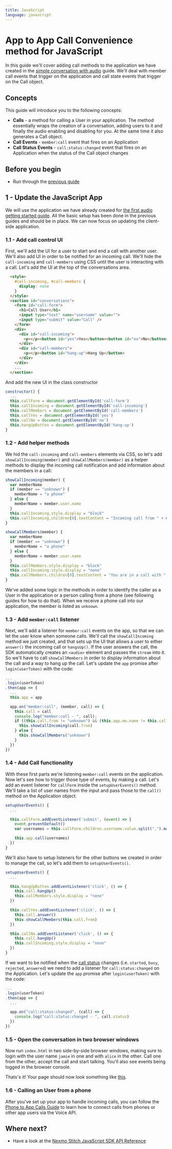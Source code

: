 ```yaml
---
title: JavaScript
language: javascript
---
```


# App to App Call Convenience method for JavaScript

In this guide we'll cover adding call methods to the application we have created in the [simple conversation with audio](/stitch/in-app-voice/guides/enable-audio/javascript) guide. We'll deal with member call events that trigger on the application and call state events that trigger on the Call object.

## Concepts

This guide will introduce you to the following concepts:

- **Calls** - a method for calling a User in your application. The method essentially wraps the creation of a conversation, adding users to it and finally the audio enabling and disabling for you. At the same time it also generates a Call object.
- **Call Events** - `member:call` event that fires on an Application
- **Call Status Events** - `call:status:changed` event that fires on an Application when the status of the Call object changes

## Before you begin
- Run through the [previous guide](/stitch/in-app-voice/guides/enable-audio/javascript)

## 1 - Update the JavaScript App

We will use the application we have already created for [the first audio getting started guide](/stitch/in-app-voice/guides/enable-audio/javascript). All the basic setup has been done in the previous guides and should be in place. We can now focus on updating the client-side application.

### 1.1 - Add call control UI

First, we'll add the UI for a user to start and end a call with another user. We'll also add UI in order to be notified for an incoming call. We'll hide the `call-incoming` and `call-members` using CSS until the user is interacting with a call. Let's add the UI at the top of the conversations area.

```html
  <style>
    #call-incoming, #call-members {
      display: none
    }
  </style>
  <section id="conversations">
    <form id="call-form">
      <h1>Call User</h1>
      <input type="text" name="username" value="">
      <input type="submit" value="Call" />
    </form>
    <div>
      <div id="call-incoming">
        <p></p><button id="yes">Yes</button><button id="no">No</button>
      </div>
      <div id="call-members">
        <p></p><button id="hang-up">Hang Up</button>
      </div>
    </div>
    ...
  </section>
```

And add the new UI in the class constructor

```javascript
constructor() {
  ...
  this.callForm = document.getElementById('call-form')
  this.callIncoming = document.getElementById('call-incoming')
  this.callMembers = document.getElementById('call-members')
  this.callYes = document.getElementById('yes')
  this.callNo = document.getElementById('no')
  this.hangUpButton = document.getElementById('hang-up')
}
```


### 1.2 - Add helper methods

We hid the `call-incoming` and `call-members` elements via CSS, so let's add `showCallIncoming(member)` and `showCallMembers(member)` as a helper methods to display the incoming call notification and add information about the members in a call:

```javascript
showCallIncoming(member) {
  var memberName
  if (member == "unknown") {
    memberName = "a phone"
  } else {
    memberName = member.user.name
  }
  this.callIncoming.style.display = "block"
  this.callIncoming.children[0].textContent = "Incoming call from " + memberName + ". Do you want to answer?"
}

showCallMembers(member) {
  var memberName
  if (member == "unknown") {
    memberName = "a phone"
  } else {
    memberName = member.user.name
  }
  this.callMembers.style.display = "block"
  this.callIncoming.style.display = "none"
  this.callMembers.children[0].textContent = "You are in a call with " + memberName
}
```

We've added some logic in the methods in order to identify the caller as a User in the application or a person calling from a phone (see following guides for how to do that). When we receive a phone call into our application, the member is listed as `unknown`.

### 1.3 - Add `member:call` listener

Next, we'll add a listener for `member:call` events on the app, so that we can let the user know when someone calls. We'll call the `showCallIncoming` method we just created, and that sets up the UI that allows a user to either `answer()` the incoming call or `hangsUp()`. If the user answers the call, the SDK automatically creates an `<audio>` element and passes the `stream` into it. So we'll have to call `showCallMembers` in order to display information about the call and a way to hang up the call. Let's update the `app` promise after `login(userToken)` with the code:

```javascript
...
.login(userToken)
.then(app => {
  ...
  this.app = app

  app.on("member:call", (member, call) => {
    this.call = call
    console.log("member:call - ", call);
    if ((this.call.from != "unknown") && (this.app.me.name != this.call.from.user.name)) {
      this.showCallIncoming(call.from)
    } else {
      this.showCallMembers("unknown")
    }
  })
})
```

### 1.4 - Add Call functionality

With these first parts we're listening `member:call` events on the application. Now let's see how to trigger those type of events, by making a call. Let's add an event listener for `callForm` inside the `setupUserEvents()` method. We'll take a list of user names from the input and pass those to the `call()` method on the Application object.

```javascript
setupUserEvents() {
  ...

  this.callForm.addEventListener('submit', (event) => {
    event.preventDefault()
    var usernames = this.callForm.children.username.value.split(",").map(username => username.trim())

    this.app.call(usernames)
  })
}
```

We'll also have to setup listeners for the other buttons we created in order to manage the call, so let's add them to `setupUserEvents()`.

```javascript
setupUserEvents() {
  ...

  this.hangUpButton.addEventListener('click', () => {
    this.call.hangUp()
    this.callMembers.style.display = "none"
  })

  this.callYes.addEventListener('click', () => {
    this.call.answer()
    this.showCallMembers(this.call.from)
  })

  this.callNo.addEventListener('click', () => {
    this.call.hangUp()
    this.callIncoming.style.display = "none"
  })
}
```

If we want to be notified when the [call status](/stitch/in-app-voice/call-statuses) changes (i.e. `started`, `busy`, `rejected`, `answered`) we need to add a listener for `call:status:changed` on the Application. Let's update the `app` promise after `login(userToken)` with the code:

```javascript
...
.login(userToken)
.then(app => {
  ...

  app.on("call:status:changed", (call) => {
    console.log("call:status:changed - ", call.status)
  })
})
```

### 1.5 - Open the conversation in two browser windows

Now run `index.html` in two side-by-side browser windows, making sure to login with the user name `jamie` in one and with `alice` in the other. Call one from the other, accept the call and start talking. You'll also see events being logged in the browser console.

Thats's it! Your page should now look something like [this](https://github.com/Nexmo/stitch-js-quickstart/blob/master/calling-users/index.html).

### 1.6 - Calling an User from a phone

After you've set up your app to handle incoming calls, you can follow the [Phone to App Calls Guide](/stitch/in-app-voice/inbound-pstn) to learn how to connect calls from phones or other app users via the Voice API.

## Where next?

- Have a look at the <a href="/sdk/stitch/javascript/" target="_blank">Nexmo Stitch JavaScript SDK API Reference</a>
